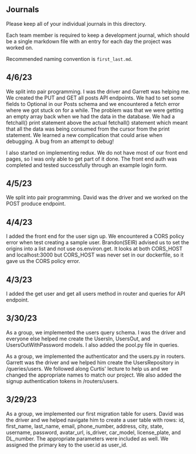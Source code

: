 ## Journals

Please keep all of your individual journals in this directory.

Each team member is required to keep a development journal, which should be a single markdown file with an entry for each day the project was worked on.

Recommended naming convention is `first_last.md`.

## 4/6/23

We split into pair programming. I was the driver and Garrett was helping me. We created the PUT and GET all posts API endpoints. We had to set some fields to Optional in our Posts schema and we encountered a fetch error where we got stuck on for a while. The problem was that we were getting an empty array back when we had the data in the database. We had a fetchall() print statement above the actual fetchall() statement which meant that all the data was being consumed from the cursor from the print statement. We learned a new complication that could arise when debugging. A bug from an attempt to debug!

I also started on implementing redux. We do not have most of our front end pages, so I was only able to get part of it done. The front end auth was completed and tested successfully through an example login form.

## 4/5/23

We split into pair programming. David was the driver and we worked on the POST produce endpoint.

## 4/4/23

I added the front end for the user sign up. We encountered a CORS policy error when test creating a sample user. Brandon(SEIR) advised us to set the origins into a list and not use os.environ.get. It looks at both CORS_HOST and localhost:3000 but CORS_HOST was never set in our dockerfile, so it gave us the CORS policy error.

## 4/3/23

I added the get user and get all users method in router and queries for API endpoint.

## 3/30/23

As a group, we implemented the users query schema. I was the driver and everyone else helped me create the UsersIn, UsersOut, and UsersOutWithPassword models. I also added the pool.py file in queries.

As a group, we implemented the authenticator and the users.py in routers. Garrett was the driver and we helped him create the UsersRepository in /queries/users. We followed along Curtis' lecture to help us and we changed the appropriate names to match our project. We also added the signup authentication tokens in /routers/users.

## 3/29/23

As a group, we implemented our first migration table for users. David was the driver and we helped navigate him to create a user table with rows: id, first_name, last_name, email, phone_number, address, city, state, username, password, avatar_url, is_driver, car_model, license_plate, and DL_number. The appropriate parameters were included as well. We assigned the primary key to the user.id as user_id.
